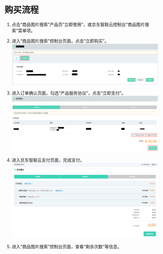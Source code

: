 # 购买流程



1.	点击“商品图片搜索”产品页“立即使用”，或京东智联云控制台“商品图片搜索”菜单项。


2.	进入“商品图片搜索”控制台页面，点击“立即购买”。
 ![1.png](../../../../image/AI-and-Machine-Learning/share-picture/1.png)

3.	进入订单确认页面，勾选“产品服务协议”，点击“立即支付”。
  ![2.png](../../../../image/AI-and-Machine-Learning/share-picture/2.png)

4.	进入京东智联云支付页面，完成支付。
  ![3.png](../../../../image/AI-and-Machine-Learning/share-picture/3.png)

5.	进入“商品图片搜索”控制台页面，查看“剩余次数”等信息。

